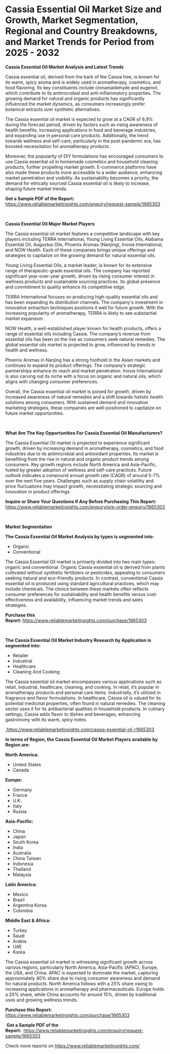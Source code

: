 <p><h1>Cassia Essential Oil Market Size and Growth, Market Segmentation, Regional and Country Breakdowns, and Market Trends for Period from 2025 -  2032</h1></p><p><strong>Cassia Essential Oil Market Analysis and Latest Trends</strong></p>
<p><p>Cassia essential oil, derived from the bark of the Cassia tree, is known for its warm, spicy aroma and is widely used in aromatherapy, cosmetics, and food flavoring. Its key constituents include cinnamaldehyde and eugenol, which contribute to its antimicrobial and anti-inflammatory properties. The growing demand for natural and organic products has significantly influenced the market dynamics, as consumers increasingly prefer botanical extracts over synthetic alternatives.</p><p>The Cassia essential oil market is expected to grow at a CAGR of 6.9% during the forecast period, driven by factors such as rising awareness of health benefits, increasing applications in food and beverage industries, and expanding use in personal care products. Additionally, the trend towards wellness and self-care, particularly in the post-pandemic era, has boosted necessitation for aromatherapy products.</p><p>Moreover, the popularity of DIY formulations has encouraged consumers to use Cassia essential oil in homemade cosmetics and household cleaning products, further propelling market growth. E-commerce platforms have also made these products more accessible to a wider audience, enhancing market penetration and visibility. As sustainability becomes a priority, the demand for ethically sourced Cassia essential oil is likely to increase, shaping future market trends.</p></p>
<p><strong>Get a Sample PDF of the Report:&nbsp;</strong> <a href="https://www.reliablemarketinsights.com/enquiry/request-sample/1665303?utm_campaign=2667&utm_medium=2&utm_source=Github&utm_content=ia&utm_term=08032025&utm_id=cassia-essential-oil">https://www.reliablemarketinsights.com/enquiry/request-sample/1665303</a></p>
<p>&nbsp;</p>
<p><strong>Cassia Essential Oil Major Market Players</strong></p>
<p><p>The Cassia essential oil market features a competitive landscape with key players including TERRA International, Young Living Essential Oils, Alabama Essential Oil, Augustus Oils, Phoenix Aromas (Nanjing), Inovia International, and NOW Health. Each of these companies brings unique offerings and strategies to capitalize on the growing demand for natural essential oils.</p><p>Young Living Essential Oils, a market leader, is known for its extensive range of therapeutic-grade essential oils. The company has reported significant year-over-year growth, driven by rising consumer interest in wellness products and sustainable sourcing practices. Its global presence and commitment to quality enhance its competitive edge.</p><p>TERRA International focuses on producing high-quality essential oils and has been expanding its distribution channels. The company's investment in innovative extraction techniques positions it well for future growth. With the increasing popularity of aromatherapy, TERRA is likely to see substantial market expansion.</p><p>NOW Health, a well-established player known for health products, offers a range of essential oils including Cassia. The company’s revenue from essential oils has been on the rise as consumers seek natural remedies. The global essential oils market is projected to grow, influenced by trends in health and wellness.</p><p>Phoenix Aromas in Nanjing has a strong foothold in the Asian markets and continues to expand its product offerings. The company’s strategic partnerships enhance its reach and market penetration. Inovia International is also carving out its niche with a focus on organic and natural oils, which aligns with changing consumer preferences.</p><p>Overall, the Cassia essential oil market is poised for growth, driven by increased awareness of natural remedies and a shift towards holistic health solutions among consumers. With sustained demand and innovative marketing strategies, these companies are well-positioned to capitalize on future market opportunities.</p></p>
<p>&nbsp;</p>
<p><strong>What Are The Key Opportunities For Cassia Essential Oil Manufacturers?</strong></p>
<p><p>The Cassia Essential Oil market is projected to experience significant growth, driven by increasing demand in aromatherapy, cosmetics, and food industries due to its antimicrobial and antioxidant properties. Its market is benefiting from the rise in natural and organic product trends among consumers. Key growth regions include North America and Asia-Pacific, fueled by greater adoption of wellness and self-care practices. Future outlook indicates a compound annual growth rate (CAGR) of around 5-7% over the next five years. Challenges such as supply chain volatility and price fluctuations may impact growth, necessitating strategic sourcing and innovation in product offerings.</p></p>
<p><strong>Inquire or Share Your Questions If Any Before Purchasing This Report:</strong> <a href="https://www.reliablemarketinsights.com/enquiry/pre-order-enquiry/1665303?utm_campaign=2667&utm_medium=2&utm_source=Github&utm_content=ia&utm_term=08032025&utm_id=cassia-essential-oil">https://www.reliablemarketinsights.com/enquiry/pre-order-enquiry/1665303</a></p>
<p>&nbsp;</p>
<p><strong>Market Segmentation</strong></p>
<p><strong>The Cassia Essential Oil Market Analysis by types is segmented into:</strong></p>
<p><ul><li>Organic</li><li>Conventional</li></ul></p>
<p><p>The Cassia Essential Oil market is primarily divided into two main types: organic and conventional. Organic Cassia essential oil is derived from plants cultivated without synthetic fertilizers or pesticides, appealing to consumers seeking natural and eco-friendly products. In contrast, conventional Cassia essential oil is produced using standard agricultural practices, which may include chemicals. The choice between these markets often reflects consumer preferences for sustainability and health benefits versus cost-effectiveness and availability, influencing market trends and sales strategies.</p></p>
<p><strong>Purchase this Report:&nbsp;</strong><a href="https://www.reliablemarketinsights.com/purchase/1665303?utm_campaign=2667&utm_medium=2&utm_source=Github&utm_content=ia&utm_term=08032025&utm_id=cassia-essential-oil">https://www.reliablemarketinsights.com/purchase/1665303</a></p>
<p>&nbsp;</p>
<p><strong>The Cassia Essential Oil Market Industry Research by Application is segmented into:</strong></p>
<p><ul><li>Retailer</li><li>Industrial</li><li>Healthcare</li><li>Cleaning And Cooking</li></ul></p>
<p><p>The Cassia essential oil market encompasses various applications such as retail, industrial, healthcare, cleaning, and cooking. In retail, it’s popular in aromatherapy products and personal care items. Industrially, it’s utilized in fragrance and flavor formulations. In healthcare, Cassia oil is valued for its potential medicinal properties, often found in natural remedies. The cleaning sector uses it for its antibacterial qualities in household products. In culinary settings, Cassia adds flavor to dishes and beverages, enhancing gastronomy with its warm, spicy notes.</p></p>
<p><a href="https://www.reliablemarketinsights.com/cassia-essential-oil-r1665303?utm_campaign=2667&utm_medium=2&utm_source=Github&utm_content=ia&utm_term=08032025&utm_id=cassia-essential-oil">&nbsp;https://www.reliablemarketinsights.com/cassia-essential-oil-r1665303</a></p>
<p><strong>In terms of Region, the Cassia Essential Oil Market Players available by Region are:</strong></p>
<p>
    <p> <strong> North America: </strong>
        <ul>
            <li>United States</li>
            <li>Canada</li>
        </ul>
        </p> 
    <p> <strong> Europe: </strong>
        <ul>
            <li>Germany</li>
            <li>France</li>
            <li>U.K.</li>
            <li>Italy</li>
            <li>Russia</li>
        </ul>
        </p> 
    <p> <strong> Asia-Pacific: </strong>
        <ul>
            <li>China</li>
            <li>Japan</li>
            <li>South Korea</li>
            <li>India</li>
            <li>Australia</li>
            <li>China Taiwan</li>
            <li>Indonesia</li>
            <li>Thailand</li>
            <li>Malaysia</li>
        </ul>
        </p> 
    <p> <strong> Latin America: </strong>
        <ul>
            <li>Mexico</li>
            <li>Brazil</li>
            <li>Argentina Korea</li>
            <li>Colombia</li>
        </ul>
        </p> 
    <p> <strong> Middle East & Africa: </strong>
        <ul>
            <li>Turkey</li>
            <li>Saudi</li>
            <li>Arabia</li>
            <li>UAE</li>
            <li>Korea</li>
        </ul>
    </p>
    </p>
<p><p>The Cassia essential oil market is witnessing significant growth across various regions, particularly North America, Asia-Pacific (APAC), Europe, the USA, and China. APAC is expected to dominate the market, capturing approximately 40% share due to rising consumer awareness and demand for natural products. North America follows with a 25% share owing to increasing applications in aromatherapy and pharmaceuticals. Europe holds a 20% share, while China accounts for around 15%, driven by traditional uses and growing wellness trends.</p></p>
<p><strong>Purchase this Report: </strong><a href="https://www.reliablemarketinsights.com/purchase/1665303?utm_campaign=2667&utm_medium=2&utm_source=Github&utm_content=ia&utm_term=08032025&utm_id=cassia-essential-oil">https://www.reliablemarketinsights.com/purchase/1665303</a></p>
<p>&nbsp;<strong>Get a Sample PDF of the Report:&nbsp;&nbsp;</strong><a href="https://www.reliablemarketinsights.com/enquiry/request-sample/1665303?utm_campaign=2667&utm_medium=2&utm_source=Github&utm_content=ia&utm_term=08032025&utm_id=cassia-essential-oil">https://www.reliablemarketinsights.com/enquiry/request-sample/1665303</a></p>
<p><strong></strong></p>
<p>Check more reports on <a href="https://www.reliablemarketinsights.com/?utm_campaign=2667&utm_medium=2&utm_source=Github&utm_content=ia&utm_term=08032025&utm_id=cassia-essential-oil">https://www.reliablemarketinsights.com/</a></p>